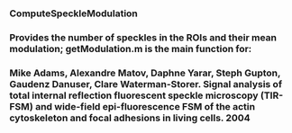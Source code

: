 ### **ComputeSpeckleModulation**
### Provides the number of speckles in the ROIs and their mean modulation; getModulation.m is the main function for:
### Mike Adams, Alexandre Matov, Daphne Yarar, Steph Gupton, Gaudenz Danuser, Clare Waterman-Storer. Signal analysis of total internal reflection fluorescent speckle microscopy (TIR-FSM) and wide-field epi-fluorescence FSM of the actin cytoskeleton and focal adhesions in living cells. 2004
